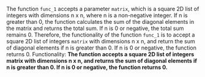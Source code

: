 The function `func_1` accepts a parameter `matrix`, which is a square 2D list of integers with dimensions n x n, where n is a non-negative integer. If n is greater than 0, the function calculates the sum of the diagonal elements in the matrix and returns the total sum. If n is 0 or negative, the total sum remains 0. Therefore, the functionality of the function `func_1` is to accept a square 2D list of integers `matrix` with dimensions n x n, and return the sum of diagonal elements if n is greater than 0. If n is 0 or negative, the function returns 0. 
Functionality: **The function accepts a square 2D list of integers matrix with dimensions n x n, and returns the sum of diagonal elements if n is greater than 0. If n is 0 or negative, the function returns 0.**